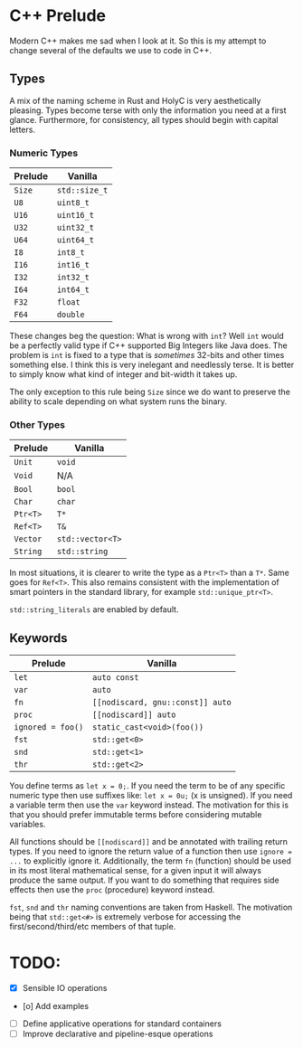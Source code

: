# C++ Prelude
Modern C++ makes me sad when I look at it. So this is my attempt to change several of the defaults we use to code in C++.

## Types
A mix of the naming scheme in Rust and HolyC is very aesthetically pleasing.
Types become terse with only the information you need at a first glance.
Furthermore, for consistency, all types should begin with capital letters.

### Numeric Types
| Prelude   | Vanilla |
|-----------|---------|
| `Size`    | `std::size_t` |
| `U8`      | `uint8_t` |
| `U16`     | `uint16_t` |
| `U32`     | `uint32_t` |
| `U64`     | `uint64_t` |
| `I8`      | `int8_t` |
| `I16`     | `int16_t` |
| `I32`     | `int32_t` |
| `I64`     | `int64_t` |
| `F32`     | `float` |
| `F64`     | `double` |

These changes beg the question: What is wrong with `int`?
Well `int` would be a perfectly valid type if C++ supported Big Integers like
Java does. The problem is `int` is fixed to a type that is _sometimes_ 32-bits
and other times something else. I think this is very inelegant and needlessly
terse. It is better to simply know what kind of integer and bit-width it takes
up.

The only exception to this rule being `Size` since we do want to preserve the
ability to scale depending on what system runs the binary.

### Other Types
| Prelude   | Vanilla |
|-----------|---------|
| `Unit`    | `void` |
| `Void`    | N/A |
| `Bool`    | `bool` |
| `Char`    | `char` |
| `Ptr<T>`  | `T*` |
| `Ref<T>`  | `T&` |
| `Vector`  | `std::vector<T>` |
| `String`  | `std::string` |

In most situations, it is clearer to write the type as a `Ptr<T>` than a `T*`.
Same goes for `Ref<T>`.
This also remains consistent with the implementation of smart pointers in the
standard library, for example `std::unique_ptr<T>`.

`std::string_literals` are enabled by default.

## Keywords
| Prelude   | Vanilla |
|-----------|---------|
| `let`     | `auto const` |
| `var`     | `auto` |
| `fn`      | `[[nodiscard, gnu::const]] auto` |
| `proc`    | `[[nodiscard]] auto` |
| `ignored = foo()` | `static_cast<void>(foo())`
| `fst`     | `std::get<0>` |
| `snd`     | `std::get<1>` |
| `thr`     | `std::get<2>` |

You define terms as `let x = 0;`. If you need the term to be of any specific numeric type
then use suffixes like: `let x = 0u;` (x is unsigned).
If you need a variable term then use the `var` keyword instead. The motivation
for this is that you should prefer immutable terms before considering mutable
variables.

All functions should be `[[nodiscard]]` and be annotated with trailing return
types.
If you need to ignore the return value of a function then use `ignore = ...` to
explicitly ignore it.
Additionally, the term `fn` (function) should be used in its most literal
mathematical sense, for a given input it will always produce the same output.
If you want to do something that requires side effects then use the `proc`
(procedure) keyword instead.

`fst`, `snd` and `thr` naming conventions are taken from Haskell. The motivation
being that `std::get<#>` is extremely verbose for accessing the
first/second/third/etc members of that tuple.

# TODO:
- [x] Sensible IO operations
- [o] Add examples
- [ ] Define applicative operations for standard containers
- [ ] Improve declarative and pipeline-esque operations
